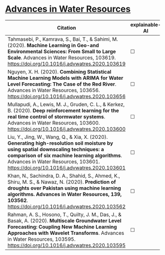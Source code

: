 # [Advances in Water Resources](https://www.sciencedirect.com/journal/advances-in-water-resources)

| Citation           | explainable-AI | data   | code | hybrid |   reviews  |
|--------------------|----------------|--------|------|--------|------------|
| Tahmasebi, P., Kamrava, S., Bai, T., & Sahimi, M. (2020). **Machine Learning in Geo-and Environmental Sciences: From Small to Large Scale**. Advances in Water Resources, 103619. https://doi.org/10.1016/j.advwatres.2020.103619 |   &#9744;   | &#9744; | &#9744; |  |  |
| Nguyen, X. H. (2020). **Combining Statistical Machine Learning Models with ARIMA for Water Level Forecasting: The Case of the Red River**. Advances in Water Resources, 103656. https://doi.org/10.1016/j.advwatres.2020.103656 |   &#9744;   | &#9744; | &#9744; |  |  |
| Mullapudi, A., Lewis, M. J., Gruden, C. L., & Kerkez, B. (2020). **Deep reinforcement learning for the real time control of stormwater systems**. Advances in Water Resources, 103600. https://doi.org/10.1016/j.advwatres.2020.103600 |   &#9744;   | &#9744; | &#9744; |  |  |
| Liu, Y., Jing, W., Wang, Q., & Xia, X. (2020). **Generating high-resolution soil moisture by using spatial downscaling techniques: a comparison of six machine learning algorithms**. Advances in Water Resources, 103601. https://doi.org/10.1016/j.advwatres.2020.103601 |   &#9744;   | &#9744; | &#9744; |  |  |
| Khan, N., Sachindra, D. A., Shahid, S., Ahmed, K., Shiru, M. S., & Nawaz, N. (2020). **Prediction of droughts over Pakistan using machine learning algorithms.  Advances in Water Resources, 139, 103562**. https://doi.org/10.1016/j.advwatres.2020.103562 |   &#9744;   | &#9744; | &#9744; |  |  |
| Rahman, A. S., Hosono, T., Quilty, J. M., Das, J., & Basak, A. (2020). **Multiscale Groundwater Level Forecasting: Coupling New Machine Learning Approaches with Wavelet Transforms**. Advances in Water Resources, 103595. https://doi.org/10.1016/j.advwatres.2020.103595 |   &#9744;   | &#9744; | &#9744; | &#9745;  |  |